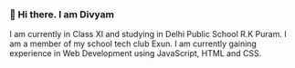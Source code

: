 ### 👋 Hi there. I am Divyam
I am currently in Class XI and studying in Delhi Public School R.K Puram.
I am a member of my school tech club Exun.
I am currently gaining experience in Web Development using JavaScript, HTML and CSS.
